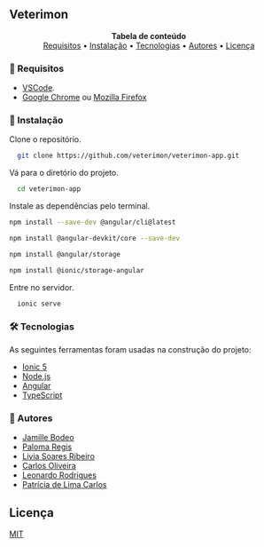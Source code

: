 ## Veterimon

<p align="center">
 <b>Tabela de conteúdo</b>
 <br>
 <a href="requisitos">Requisitos</a> • <a href="instalação">Instalação</a> • <a href="tecnologia">Tecnologias</a> • <a href="autores">Autores</a> • <a href="licença">Licença</a>
</p>

### 🏁 Requisitos

* [VSCode](https://code.visualstudio.com/).
* [Google Chrome](https://www.google.com/chrome/) ou [Mozilla Firefox](https://www.mozilla.org/en-US/firefox/new/)


### 🎲 Instalação

Clone o repositório.

```bash
  git clone https://github.com/veterimon/veterimon-app.git
```

Vá para o diretório do projeto.

```bash
  cd veterimon-app
```

Instale as dependências pelo terminal.

```bash
npm install --save-dev @angular/cli@latest

npm install @angular-devkit/core --save-dev

npm install @angular/storage

npm install @ionic/storage-angular
```

Entre no servidor.

```bash
  ionic serve
```

### 🛠 Tecnologias

As seguintes ferramentas foram usadas na construção do projeto:

- [Ionic 5](https://ionicframework.com/)
- [Node.js](https://nodejs.org/en/)
- [Angular](https://angular.io/)
- [TypeScript](https://www.typescriptlang.org/)

### 🚀 Autores

- [Jamille Bodeo](https://github.com/sothiis)
- [Paloma Regis](https://github.com/Paloma-Regis-Ferreira)
- [Livia Soares Ribeiro](https://github.com/LivsSR)
- [Carlos Oliveira](https://github.com/CarlosDanielSantosOliveira)
- [Leonardo Rodrigues](https://github.com/rodrigues-leo97)
- [Patrícia de Lima Carlos](https://github.com/d-llirium)


## Licença

[MIT](https://choosealicense.com/licenses/mit/)
